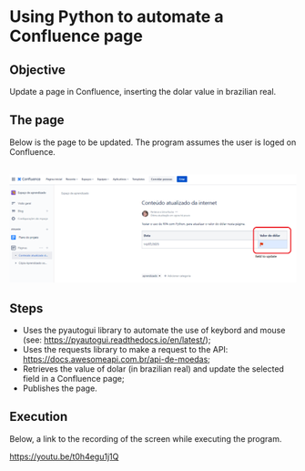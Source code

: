<h1>Using Python to automate a Confluence page</h1>
<h2>Objective</h2>
Update a page in Confluence, inserting the dolar value in brazilian real.
<h2>The page</h2>
Below is the page to be updated. The program assumes the user is loged on Confluence.<br>
<br>

![](page_to_update.png)
<br>
<h2>Steps</h2>

* Uses the pyautogui library to automate the use of keybord and mouse (see: https://pyautogui.readthedocs.io/en/latest/);
* Uses the requests library to make a request to the API: https://docs.awesomeapi.com.br/api-de-moedas;
* Retrieves the value of dolar (in brazilian real) and update the selected field in a Confluence page;
* Publishes the page.

<h2>Execution</h2>

Below, a link to the recording of the screen while executing the program.

https://youtu.be/t0h4egu1j1Q

